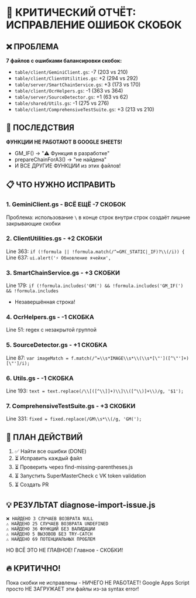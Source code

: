 # 🔧 КРИТИЧЕСКИЙ ОТЧЁТ: ИСПРАВЛЕНИЕ ОШИБОК СКОБОК

## ❌ ПРОБЛЕМА

**7 файлов с ошибками балансировки скобок:**
- `table/client/GeminiClient.gs`: -7 (203 vs 210)
- `table/client/ClientUtilities.gs`: +2 (294 vs 292)
- `table/server/SmartChainService.gs`: +3 (173 vs 170)
- `table/client/OcrHelpers.gs`: -1 (363 vs 364)
- `table/server/SourceDetector.gs`: +1 (63 vs 62)
- `table/shared/Utils.gs`: -1 (275 vs 276)
- `table/client/ComprehensiveTestSuite.gs`: +3 (213 vs 210)

## 🚨 ПОСЛЕДСТВИЯ

**ФУНКЦИИ НЕ РАБОТАЮТ В GOOGLE SHEETS!**
- GM_IF() → "⚠️ Функция в разработке"
- prepareChainForA3() → "не найдена"
- И ВСЕ ДРУГИЕ ФУНКЦИИ из этих файлов!

## 📋 ЧТО НУЖНО ИСПРАВИТЬ

### 1. GeminiClient.gs - ВСЁ ЕЩЁ -7 СКОБОК
Проблема: использование `\` в конце строк внутри строк создаёт лишние закрывающие скобки

### 2. ClientUtilities.gs - +2 СКОБКИ
Line 363: `if (!formula || !formula.match(/^=GM(_STATIC|_IF)?\\(/i)) {`
Line 637: `ui.alert('⚡️ Обновление ячейки',`

### 3. SmartChainService.gs - +3 СКОБКИ
Line 179: `if (!formula.includes('GM(') && !formula.includes('GM_IF(') && !formula.includes`
- Незавершённая строка!

### 4. OcrHelpers.gs - -1 СКОБКА
Line 51: regex с незакрытой группой

### 5. SourceDetector.gs - +1 СКОБКА
Line 87: `var imageMatch = f.match(/^=\\s*IMAGE\\s*\\(\\s*[\"']([^\"']+)[\"']/i);`

### 6. Utils.gs - -1 СКОБКА
Line 193: `text = text.replace(/\\[([^\\]]+)\\]\\([^\\)]+\\)/g, '$1');`

### 7. ComprehensiveTestSuite.gs - +3 СКОБКИ
Line 331: `fixed = fixed.replace(/GM\\s*\\(/g, 'GM(');`

## 🎯 ПЛАН ДЕЙСТВИЙ

1. ✅ Найти все ошибки (DONE)
2. ⏳ Исправить каждый файл
3. ⏳ Проверить через find-missing-parentheses.js
4. ⏳ Запустить SuperMasterCheck с VK token validation
5. ⏳ Создать PR

## 💡 РЕЗУЛЬТАТ diagnose-import-issue.js

```
❌ НАЙДЕНО 3 СЛУЧАЕВ ВОЗВРАТА NULL
⚠️ НАЙДЕНО 25 СЛУЧАЕВ ВОЗВРАТА UNDEFINED
⚠️ НАЙДЕНО 36 ФУНКЦИЙ БЕЗ ВАЛИДАЦИИ
⚠️ НАЙДЕНО 5 ВЫЗОВОВ БЕЗ TRY-CATCH
⚠️ НАЙДЕНО 69 ПОТЕНЦИАЛЬНЫХ ПРОБЛЕМ
```

НО ВСЁ ЭТО НЕ ГЛАВНОЕ! Главное - СКОБКИ!

## 🔥 КРИТИЧНО!

Пока скобки не исправлены - НИЧЕГО НЕ РАБОТАЕТ!
Google Apps Script просто НЕ ЗАГРУЖАЕТ эти файлы из-за syntax error!
